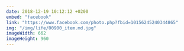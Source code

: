 ```yaml
---
date: 2018-12-19 10:12:12 +0200
embed: "facebook"
link: "https://www.facebook.com/photo.php?fbid=10156245240344865"
img: "/img/life/00900_item.md.jpg"
imageWidth: 662
imageHeight: 960
---
```

